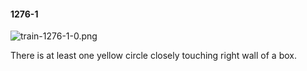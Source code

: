 #### 1276-1
![train-1276-1-0.png](https://github.com/lil-lab/nlvr/raw/master/nlvr/train/images/77/train-1276-1-0.png "train-1276-1-0.png")

There is at least one yellow circle closely touching right wall of a box.